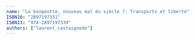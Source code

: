 ```yaml
---
name: "La bougeotte, nouveau mal du siècle ?: Transports et liberté"
ISBN10: "2897197331"
ISBN13: "978-2897197339"
authors: ["laurent_castaignede"]
---
```

